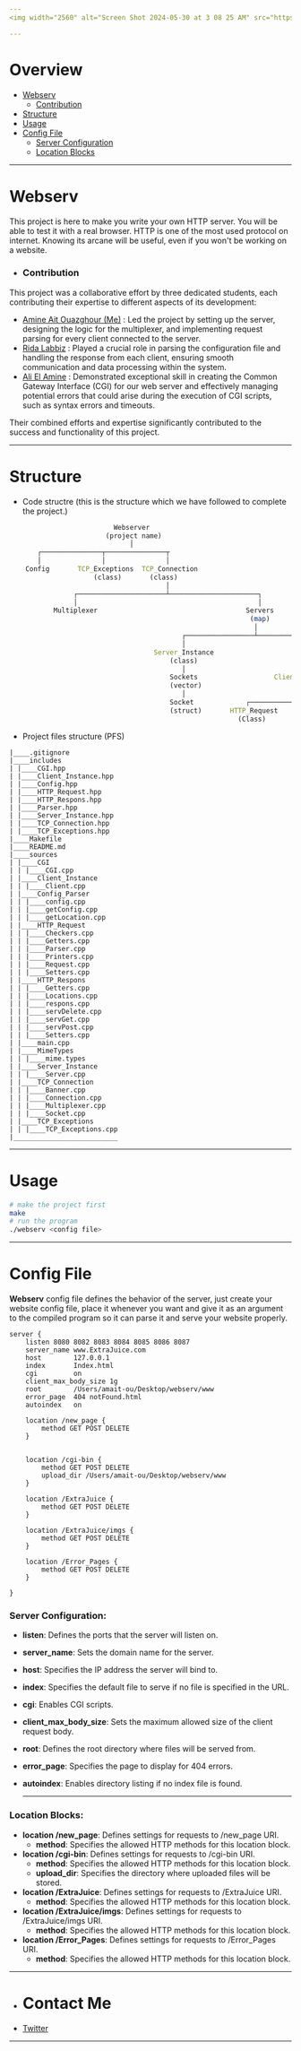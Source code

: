 ```yaml
---
<img width="2560" alt="Screen Shot 2024-05-30 at 3 08 25 AM" src="https://github.com/amaitou/Webserv/assets/49293816/8311fefc-e3e9-4d66-8667-253299a47938">

---
```

# Overview

- [Webserv](https://github.com/amaitou/Webserv?tab=readme-ov-file#webserv)
  - [Contribution](https://github.com/amaitou/Webserv?tab=readme-ov-file#contribution)
- [Structure](https://github.com/amaitou/Webserv?tab=readme-ov-file#structure)
- [Usage](https://github.com/amaitou/Webserv?tab=readme-ov-file#usage)
- [Config File](https://github.com/amaitou/Webserv?tab=readme-ov-file#config-file)
   - [Server Configuration](https://github.com/amaitou/Webserv?tab=readme-ov-file#server-configuration)
   - [Location Blocks](https://github.com/amaitou/Webserv?tab=readme-ov-file#location-blocks)

---

# Webserv
This project is here to make you write your own HTTP server. You will be able to test it with a real browser. HTTP is one of the most used protocol on internet. Knowing its arcane will be useful, even if you won't be working on a website.

- ### Contribution

This project was a collaborative effort by three dedicated students, each contributing their expertise to different aspects of its development:

- [Amine Ait Ouazghour (Me)](https://www.linkedin.com/in/amaitou/) : Led the project by setting up the server, designing the logic for the multiplexer, and implementing request parsing for every client connected to the server.
- [Rida Labbiz](https://www.linkedin.com/in/rida-labbiz-320b661b8/) : Played a crucial role in parsing the configuration file and handling the response from each client, ensuring smooth communication and data processing within the system.
- [Ali El Amine](https://www.linkedin.com/in/el-amine-ali-0650b1181/) : Demonstrated exceptional skill in creating the Common Gateway Interface (CGI) for our web server and effectively managing potential errors that could arise during the execution of CGI scripts, such as syntax errors and timeouts.


Their combined efforts and expertise significantly contributed to the success and functionality of this project.

---

# Structure

- Code structre (this is the structure which we have followed to complete the project.)
```mathematica
                          Webserver
                        (project name)
                              │
       ┌───────────────┬───────────────┬
       │               │               │
    Config       TCP_Exceptions  TCP_Connection
                     (class)       (class)
                                       │
                ┌──────────────────────┴──────────────────────┐
                │                                             │
           Multiplexer                                     Servers
                                                         	(map)
                                                             │
                                           ┌─────────────────┴────────────┐
                                           │                              │
                              		Server_Instance                    Clients
                                   		(class)                          (map)
                                           │                              │
                                        Sockets                   Client_Instance
                                        (vector)                       (class)
                                           │                              │
                                        Socket             ┌─────────────┴─────────────┐
                                        (struct)       HTTP_Request           	HTTP_Response
                                                         (Class)                  (Class)
```

- Project files structure (PFS)

```
|____.gitignore
|____includes
| |____CGI.hpp
| |____Client_Instance.hpp
| |____Config.hpp
| |____HTTP_Request.hpp
| |____HTTP_Respons.hpp
| |____Parser.hpp
| |____Server_Instance.hpp
| |____TCP_Connection.hpp
| |____TCP_Exceptions.hpp
|____Makefile
|____README.md
|____sources
| |____CGI
| | |____CGI.cpp
| |____Client_Instance
| | |____Client.cpp
| |____Config_Parser
| | |____config.cpp
| | |____getConfig.cpp
| | |____getLocation.cpp
| |____HTTP_Request
| | |____Checkers.cpp
| | |____Getters.cpp
| | |____Parser.cpp
| | |____Printers.cpp
| | |____Request.cpp
| | |____Setters.cpp
| |____HTTP_Respons
| | |____Getters.cpp
| | |____Locations.cpp
| | |____respons.cpp
| | |____servDelete.cpp
| | |____servGet.cpp
| | |____servPost.cpp
| | |____Setters.cpp
| |____main.cpp
| |____MimeTypes
| | |____mime.types
| |____Server_Instance
| | |____Server.cpp
| |____TCP_Connection
| | |____Banner.cpp
| | |____Connection.cpp
| | |____Multiplexer.cpp
| | |____Socket.cpp
| |____TCP_Exceptions
| | |____TCP_Exceptions.cpp
|__________________________
```
---

# Usage

```sh
# make the project first
make
# run the program
./webserv <config file>
```

---

# Config File

**Webserv** config file defines the behavior of the server, just create your website config file, place it whenever you want and give it as an argument to the compiled program so it can parse it and serve your website properly.

```
server {
    listen 8080 8082 8083 8084 8085 8086 8087
    server_name www.ExtraJuice.com
    host        127.0.0.1
    index       Index.html
    cgi         on
    client_max_body_size 1g
    root        /Users/amait-ou/Desktop/webserv/www
    error_page  404 notFound.html
    autoindex   on

	location /new_page {
		method GET POST DELETE
	}

    
    location /cgi-bin {
        method GET POST DELETE
		upload_dir /Users/amait-ou/Desktop/webserv/www
    }
    
    location /ExtraJuice {
        method GET POST DELETE
    }
    
    location /ExtraJuice/imgs {
        method GET POST DELETE
    }

    location /Error_Pages {
        method GET POST DELETE
    }

}
```

### Server Configuration:

- **listen**: Defines the ports that the server will listen on.
- **server_name**: Sets the domain name for the server.
- **host**: Specifies the IP address the server will bind to.
- **index**: Specifies the default file to serve if no file is specified in the URL.
- **cgi**: Enables CGI scripts.
- **client_max_body_size**: Sets the maximum allowed size of the client request body.
- **root**: Defines the root directory where files will be served from.
- **error_page**: Specifies the page to display for 404 errors.
- **autoindex**: Enables directory listing if no index file is found.

   ---

### Location Blocks:

- **location /new_page**: Defines settings for requests to /new_page URI.
   - **method**: Specifies the allowed HTTP methods for this location block.
- **location /cgi-bin**: Defines settings for requests to /cgi-bin URI.
   - **method**: Specifies the allowed HTTP methods for this location block.
   - **upload_dir**: Specifies the directory where uploaded files will be stored.
- **location /ExtraJuice**: Defines settings for requests to /ExtraJuice URI.
   - **method**: Specifies the allowed HTTP methods for this location block.
- **location /ExtraJuice/imgs**: Defines settings for requests to /ExtraJuice/imgs URI.
   - **method**: Specifies the allowed HTTP methods for this location block.
- **location /Error_Pages**: Defines settings for requests to /Error_Pages URI.
   - **method**: Specifies the allowed HTTP methods for this location block.

---

- # **Contact Me**

* [Twitter][_1]

[_1]: https://twitter.com/amait0u

---